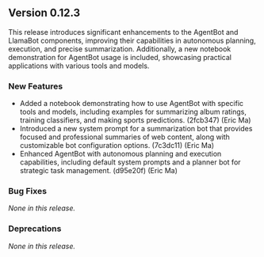 ## Version 0.12.3

This release introduces significant enhancements to the AgentBot and LlamaBot components, improving their capabilities in autonomous planning, execution, and precise summarization. Additionally, a new notebook demonstration for AgentBot usage is included, showcasing practical applications with various tools and models.

### New Features

- Added a notebook demonstrating how to use AgentBot with specific tools and models, including examples for summarizing album ratings, training classifiers, and making sports predictions. (2fcb347) (Eric Ma)
- Introduced a new system prompt for a summarization bot that provides focused and professional summaries of web content, along with customizable bot configuration options. (7c3dc11) (Eric Ma)
- Enhanced AgentBot with autonomous planning and execution capabilities, including default system prompts and a planner bot for strategic task management. (d95e20f) (Eric Ma)

### Bug Fixes

_None in this release._

### Deprecations

_None in this release._
